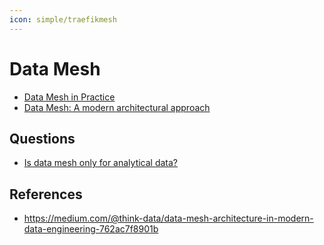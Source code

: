 ```yaml
---
icon: simple/traefikmesh
---
```


# Data Mesh

- [Data Mesh in Practice](https://medium.com/@axel.schwanke/data-mesh-in-practice-recommendations-from-roches-journey-e0e0d51c4a89)
- [Data Mesh: A modern architectural approach](https://medium.com/@karim.faiz/data-mesh-a-modern-architectural-approach-33c4aeae7780)

## Questions

- [Is data mesh only for analytical data?](https://piethein.medium.com/is-data-mesh-only-for-analytical-data-8456f6207a41)

## References

- https://medium.com/@think-data/data-mesh-architecture-in-modern-data-engineering-762ac7f8901b
